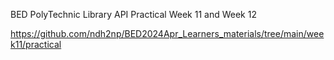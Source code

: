 BED PolyTechnic Library API Practical Week 11 and Week 12

https://github.com/ndh2np/BED2024Apr_Learners_materials/tree/main/week11/practical